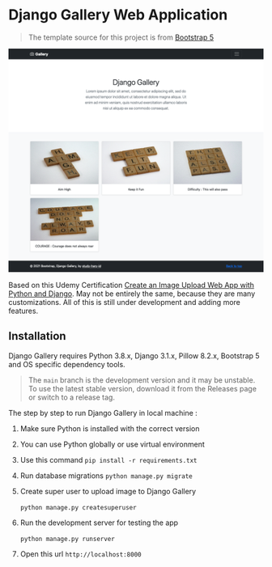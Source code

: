 # Django Gallery Web Application

> The template source for this project is from [Bootstrap 5](https://getbootstrap.com/docs/5.0/examples/album/)

![](Django-Gallery.png)

Based on this Udemy Certification [Create an Image Upload Web App with Python and Django](https://www.udemy.com/course/create-an-image-upload-web-app-with-python-and-django/).
May not be entirely the same, because they are many customizations.
All of this is still under development and adding more features.

## Installation

Django Gallery requires Python 3.8.x, Django 3.1.x, Pillow 8.2.x, Bootstrap 5 and OS specific dependency tools.

> The `main` branch is the development version and it may be unstable. To use the latest stable version, download it from the Releases page or switch to a release tag.

The step by step to run Django Gallery in local machine :
1. Make sure Python is installed with the correct version
2. You can use Python globally or use virtual environment
3. Use this command `pip install -r requirements.txt`
4. Run database migrations `python manage.py migrate`
5. Create super user to upload image to Django Gallery

    `python manage.py createsuperuser`

6. Run the development server for testing the app

    `python manage.py runserver`

7. Open this url `http://localhost:8000`
